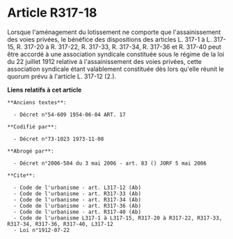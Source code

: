 # Article R317-18

Lorsque l'aménagement du lotissement ne comporte que l'assainissement des voies privées, le bénéfice des dispositions des
articles L. 317-1 à L. 317-15, R. 317-20 à R. 317-22, R. 317-33, R. 317-34, R. 317-36 et R. 317-40 peut être accordé à une
association syndicale constituée sous le régime de la loi du 22 juillet 1912 relative à l'assainissement des voies privées,
cette association syndicale étant valablement constituée dès lors qu'elle réunit le quorum prévu à l'article L. 317-12 (2.).

**Liens relatifs à cet article**

	**Anciens textes**:

	  - Décret n°54-609 1954-06-04 ART. 17

	**Codifié par**:

	  - Décret n°73-1023 1973-11-08

	**Abrogé par**:

	  - Décret n°2006-504 du 3 mai 2006 - art. 83 () JORF 5 mai 2006

	**Cite**:

	  - Code de l'urbanisme - art. L317-12 (Ab)
	  - Code de l'urbanisme - art. R317-33 (Ab)
	  - Code de l'urbanisme - art. R317-34 (Ab)
	  - Code de l'urbanisme - art. R317-36 (Ab)
	  - Code de l'urbanisme - art. R317-40 (Ab)
	  - Code de l'urbanisme L317-1 à L317-15, R317-20 à R317-22, R317-33, R317-34, R317-36, R317-40, L317-12
	  - Loi n°1912-07-22
